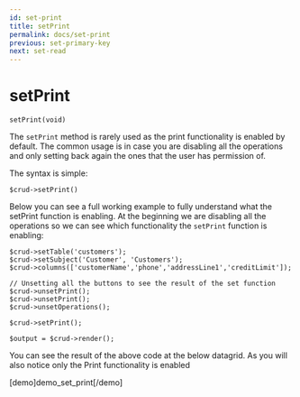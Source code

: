 ```yaml
---
id: set-print
title: setPrint
permalink: docs/set-print
previous: set-primary-key
next: set-read
---
```


# setPrint

<pre><code class="language-php">setPrint(void)</code></pre>
The <code>setPrint</code> method is rarely used as the print functionality is enabled by default. The common usage is in case you are disabling all the operations and only setting back again the ones that the user has permission of.

The syntax is simple:
<pre><code class="language-php">$crud->setPrint()</code></pre>

Below you can see a full working example to fully understand what the setPrint function is enabling. At the beginning we are disabling all the operations so we can see which functionality the <code>setPrint</code> function is enabling:

<pre><code class="language-php">$crud->setTable('customers');
$crud->setSubject('Customer', 'Customers');
$crud->columns(['customerName','phone','addressLine1','creditLimit']);

// Unsetting all the buttons to see the result of the set function
$crud->unsetPrint();
$crud->unsetPrint();
$crud->unsetOperations();

$crud->setPrint();

$output = $crud->render();</code></pre>

You can see the result of the above code at the below datagrid. As you will also notice only the Print functionality is enabled

[demo]demo_set_print[/demo]